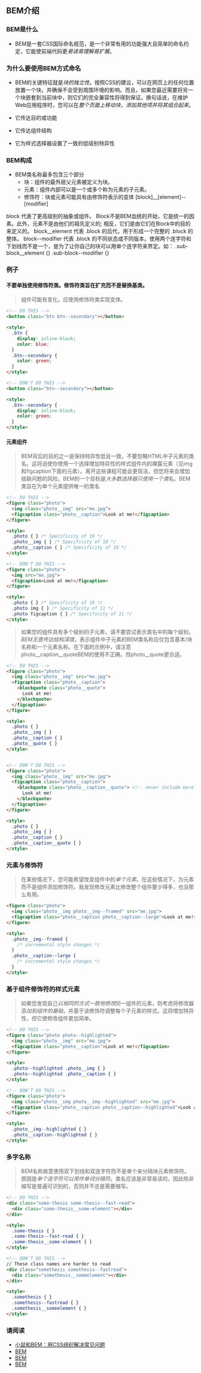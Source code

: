 ## BEM介绍

### BEM是什么
- BEM是一套CSS国际命名规范，是一个非常有用的功能强大且简单的命名约定，它能使前端代码更*易读易理解易扩展*。

### 为什么要使用BEM方式命名
- BEM的关键特征就是*块的独立性*。按照CSS的建议，可以在网页上的任何位置放置一个块，并确保不会受到周围环境的影响。而且，如果您最近需要将另一个块嵌套到当前块中，则它们的完全兼容性将得到保证。换句话说，在维护Web应用程序时，您可以在*整个页面上移动块*，*添加其他项并将其组合起来*。

- 它传达目的或功能
- 它传达组件结构
- 它为样式选择器设置了一致的低级别特异性

### BEM构成
- BEM类名称最多包含三个部分
  - 块：组件的最外层父元素被定义为块。
  - 元素：组件内部可以是一个或多个称为元素的子元素。
  - 修饰符：块或元素可能具有由修饰符表示的变体
  [block]__[element]--[modifier]

block 代表了更高级别的抽象或组件。 Block不是BEM血统的开始，它是统一的因素。此外，元素不是由他们的祖先定义的; 相反，它们是由它们在Block中的目的来定义的。
block__element 代表 .block 的后代，用于形成一个完整的 .block 的整体。
block--modifier 代表 .block 的不同状态或不同版本。使用两个连字符和下划线而不是一个，是为了让你自己的块可以用单个连字符来界定。如：
.sub-block__element {}
.sub-block--modifier {}

### 例子
#### 不要单独使用修饰符类。修饰符类旨在扩充而不是替换基类。

>组件可能有变化。应使用修饰符类实现变体。
```html
<!-- DO THIS -->
<button class="btn btn--secondary"></button>

<style>
  .btn {
    display: inline-block;
    color: blue;
  }
  .btn--secondary {
    color: green;
  }  
</style>

<!-- DON'T DO THIS -->
<button class="btn--secondary"></button>

<style>
  .btn--secondary {
    display: inline-block;
    color: green;
  }  
</style>  
```

#### 元素组件
>BEM背后的目的之一是保持特异性低且一致。不要忽略HTML中子元素的类名。这将迫使你使用一个选择增加特异性的样式组件内的裸露元素（见img和figcaption下面的元素）。离开这些课程可能会更简洁，但您将来会增加级联问题的风险。BEM的一个目标是*大多数选择器只使用一个类*名。BEM类旨在为单个元素提供唯一的类名
```html
<!-- DO THIS -->
<figure class="photo">
  <img class="photo__img" src="me.jpg">
  <figcaption class="photo__caption">Look at me!</figcaption>
</figure>

<style>
  .photo { } /* Specificity of 10 */
  .photo__img { } /* Specificity of 10 */
  .photo__caption { } /* Specificity of 10 */
</style>

<!-- DON'T DO THIS -->
<figure class="photo">
  <img src="me.jpg">
  <figcaption>Look at me!</figcaption>
</figure>

<style>
  .photo { } /* Specificity of 10 */
  .photo img { } /* Specificity of 11 */
  .photo figcaption { } /* Specificity of 11 */
</style>
```
>如果您的组件具有多个级别的子元素，请不要尝试表示类名中的每个级别。*BEM无意传达结构深度*。表示组件中子元素的BEM类名称应仅包含基本/块名称和一个元素名称。在下面的示例中，请注意photo__caption__quoteBEM的使用不正确，但photo__quote更合适。
```html
<!-- DO THIS -->
<figure class="photo">
  <img class="photo__img" src="me.jpg">
  <figcaption class="photo__caption">
    <blockquote class="photo__quote">
      Look at me!
    </blockquote>
  </figcaption>
</figure>

<style>
  .photo { }
  .photo__img { }
  .photo__caption { }
  .photo__quote { }
</style>


<!-- DON'T DO THIS -->
<figure class="photo">
  <img class="photo__img" src="me.jpg">
  <figcaption class="photo__caption">
    <blockquote class="photo__caption__quote"> <!-- never include more than one child element in a class name -->
      Look at me!
    </blockquote>
  </figcaption>
</figure>

<style>
  .photo { }
  .photo__img { }
  .photo__caption { }
  .photo__caption__quote { }
</style>


```
### 元素与修饰符
>在某些情况下，您可能希望改变组件中的*单个元素*。在这些情况下，为元素而不是组件添加修饰符。我发现修改元素比修改整个组件要少得多，也没那么有用。
```html
<figure class="photo">
  <img class="photo__img photo__img--framed" src="me.jpg">
  <figcaption class="photo__caption photo__caption--large">Look at me!</figcaption>
</figure>

<style>
  .photo__img--framed {
    /* incremental style changes */
  }
  .photo__caption--large {
    /* incremental style changes */
  }
</style>
```
### 基于组件修饰符的样式元素
>如果您发现自己*以相同的方式一致地修改*同一组件的元素，则考虑将修改器添*加到组件的基础*，并基于该修饰符调整每个子元素的样式。这将增加特异性，但它使修改组件更加简单。
```html
<!-- DO THIS -->
<figure class="photo photo--highlighted">
  <img class="photo__img" src="me.jpg">
  <figcaption class="photo__caption">Look at me!</figcaption>
</figure>

<style>
  .photo--highlighted .photo__img { }
  .photo--highlighted .photo__caption { }
</style>

<!-- DON'T DO THIS -->
<figure class="photo">
  <img class="photo__img photo__img--highlighted" src="me.jpg">
  <figcaption class="photo__caption photo__caption--highlighted">Look at me!</figcaption>
</figure>

<style>
  .photo__img--highlighted { }
  .photo__caption--highlighted { }
</style>
```
### 多字名称
>BEM名称故意使用双下划线和双连字符而不是单个来分隔块元素修饰符。原因是*单个连字符可以用作单词分隔符*。类名应该是非常易读的，因此除非缩写是普遍可识别的，否则并不总是需要缩写。

```html
<!-- DO THIS -->
<div class="some-thesis some-thesis--fast-read">
  <div class="some-thesis__some-element"></div>
</div>

<style>
  .some-thesis { }
  .some-thesis--fast-read { }
  .some-thesis__some-element { }
</style>

<!-- DON'T DO THIS -->
// These class names are harder to read
<div class="somethesis somethesis--fastread">
  <div class="somethesis__someelement"></div>
</div>

<style>
  .somethesis { }
  .somethesis--fastread { }
  .somethesis__someelement { }
</style>
```


### 请阅读
- [小鼠和BEM：用CSS组织解决常见问题](https://seesparkbox.com/foundry/bem_css_organization)
- [BEM](http://getbem.com/introduction/)
- [BEM](https://en.bem.info/methodology/css/)
- [BEM](https://seesparkbox.com/foundry/bem_by_example)